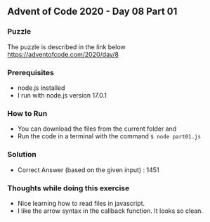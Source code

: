 ## Advent of Code 2020 - Day 08 Part 01

### Puzzle
The puzzle is described in the link below 
https://adventofcode.com/2020/day/8

### Prerequisites
- node.js installed
- I run with node.js version 17.0.1

### How to Run
- You can download the files from the current folder and
- Run the code in a terminal with the command ```$ node part01.js```

### Solution
- Correct Answer (based on the given input) : 1451

### Thoughts while doing this exercise
- Nice learning how to read files in javascript.
- I like the arrow syntax in the callback function. It looks so clean.
